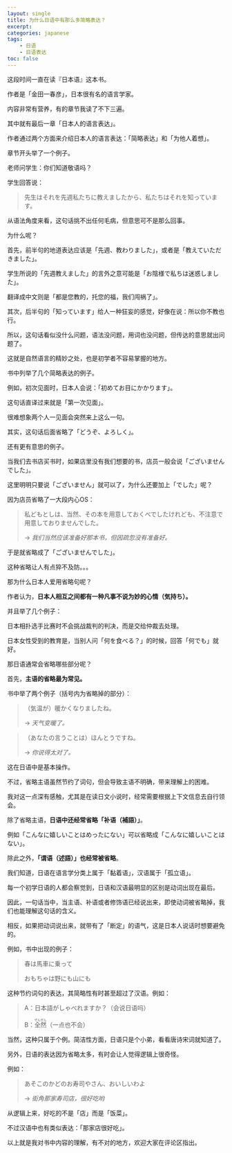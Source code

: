 ```yaml
---
layout: single
title: 为什么日语中有那么多简略表达？
excerpt:
categories: japanese
tags:
    - 日语
    - 日语表达
toc: false
---
```


这段时间一直在读『日本语』这本书。

作者是「金田一春彦」，日本很有名的语言学家。

内容非常有营养，有的章节我读了不下三遍。

其中就有最后一章「日本人的语言表达」。

作者通过两个方面来介绍日本人的语言表达：「简略表达」和「为他人着想」。

章节开头举了一个例子。

老师问学生：你们知道敬语吗？

学生回答说：

> 先生はそれを先週私たちに教えましたから、私たちはそれを知っています。

从语法角度来看，这句话挑不出任何毛病，但意思可不是那么回事。

为什么呢？

首先，前半句的地道表达应该是「先週、教わりました」，或者是「教えていただきました」。

学生所说的「先週教えました」的言外之意可能是「お陰様で私ちは迷惑しました」。

翻译成中文则是「都是您教的，托您的福，我们闯祸了」。

其次，后半句的「知っています」给人一种狂妄的感觉，好像在说：所以你不教也行。

所以，这句话看似没什么问题，语法没问题，用词也没问题，但传达的意思就出问题了。

这就是自然语言的精妙之处，也是初学者不容易掌握的地方。

书中列举了几个简略表达的例子。

例如，初次见面时，日本人会说：「初めてお目にかかります」。

这句话直译过来就是「第一次见面」。

很难想象两个人一见面会突然来上这么一句。

其实，这句话后面省略了「どうぞ、よろしく」。

还有更有意思的例子。

当我们去书店买书时，如果店里没有我们想要的书，店员一般会说「ございませんでした」。

这里明明只要说「ございません」就可以了，为什么还要加上「でした」呢？

因为店员省略了一大段内心OS：

> 私どもとしは、当然、その本を用意しておくべでしたけれども、不注意で用意しておりませんでした。
>
> → *我们当然应该准备好那本书，但因疏忽没有准备好。*

于是就省略成了「ございませんでした」。

这种省略让人有点猝不及防。。。

那为什么日本人爱用省略句呢？

作者认为，**日本人相互之间都有一种凡事不说为妙的心情（気持ち）。**

并且举了几个例子：

日本相扑选手比赛时不会挑战裁判的判决，而是交给仲裁去处理。

日本女性受到的教育是，当别人问「何を食べる？」的时候，回答「何でも」就好。

那日语通常会省略哪些部分呢？

首先，**主语的省略最为常见。**

书中举了两个例子（括号内为省略掉的部分）：

> （気温が）暖かくなりましたね。
>
> → *天气变暖了。*

> （あなたの言うことは）ほんとうですね。
>
> → *你说得太对了。*

这在日语中是基本操作。

不过，省略主语虽然节约了词句，但会导致主语不明确，带来理解上的困难。

我对这一点深有感触，尤其是在读日文小说时，经常需要根据上下文信息去自行领会。

除了省略主语，**日语中还经常省略「补语（補語）」**。

例如「こんなに嬉しいことはめったにない」可以省略成「こんなに嬉しいことはない」。

除此之外，**「谓语（述語）」也经常被省略**。

我们知道，日语在语言学分类上属于「黏着语」，汉语属于「孤立语」。

每一个初学日语的人都会察觉到，日语和汉语最明显的区别是动词出现在最后。

因此，一句话当中，当主语、补语或者修饰语已经说出来，即使动词被省略掉，我们也能理解这句话的含义。

相反，如果把动词说出来，就带有了「断定」的语气，这是日本人说话时想要避免的。

例如，书中出现的例子：

> 春は馬車に乗って
>
> おもちゃは野にも山にも

这种节约词句的表达，其简略性有时甚至超过了汉语。例如：

> A：日本語がしゃべれますか？（会说日语吗）
>
> B：<ruby>全然<rt>ぜんぜん</rt></ruby>（一点也不会）

当然，这种只属于个例。简洁性方面，日语只是个小弟，看看唐诗宋词就知道了。

另外，日语的表达因为省略太多，有时会让人觉得逻辑上很奇怪。

例如：

> あそこのかどのお寿司やさん、おいしいわよ
>
> → *街角那家寿司店，很好吃哟*

从逻辑上来，好吃的不是「店」而是「饭菜」。

不过汉语中也有类似表达：「那家店很好吃」。

以上就是我对书中内容的理解，有不对的地方，欢迎大家在评论区指出。